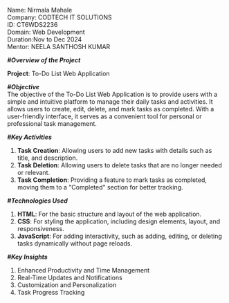 Name: Nirmala Mahale                                            
Company: CODTECH IT SOLUTIONS                             
ID: CT6WDS2236                             
Domain: Web Development                          
Duration:Nov to Dec 2024                             
Mentor: NEELA SANTHOSH KUMAR

        
***#Overview of the Project***

**Project**: To-Do List Web Application

***#Objective***                        
The objective of the To-Do List Web Application is to provide users with a simple and intuitive platform to manage their daily tasks and activities. It allows users to create, edit, delete, and mark tasks as completed. With a user-friendly interface, it serves as a convenient tool for personal or professional task management.

***#Key Activities***      
1. **Task Creation**: Allowing users to add new tasks with details such as title, and description.
2. **Task Deletion**: Allowing users to delete tasks that are no longer needed or relevant.
3. **Task Completion**: Providing a feature to mark tasks as completed, moving them to a "Completed" section for better tracking.

***#Technologies Used***     
1. **HTML**: For the basic structure and layout of the web application.
2. **CSS**: For styling the application, including design elements, layout, and responsiveness.
3. **JavaScript**: For adding interactivity, such as adding, editing, or deleting tasks dynamically without page reloads.

***#Key Insights***
1. Enhanced Productivity and Time Management
2. Real-Time Updates and Notifications
3. Customization and Personalization
4. Task Progress Tracking
